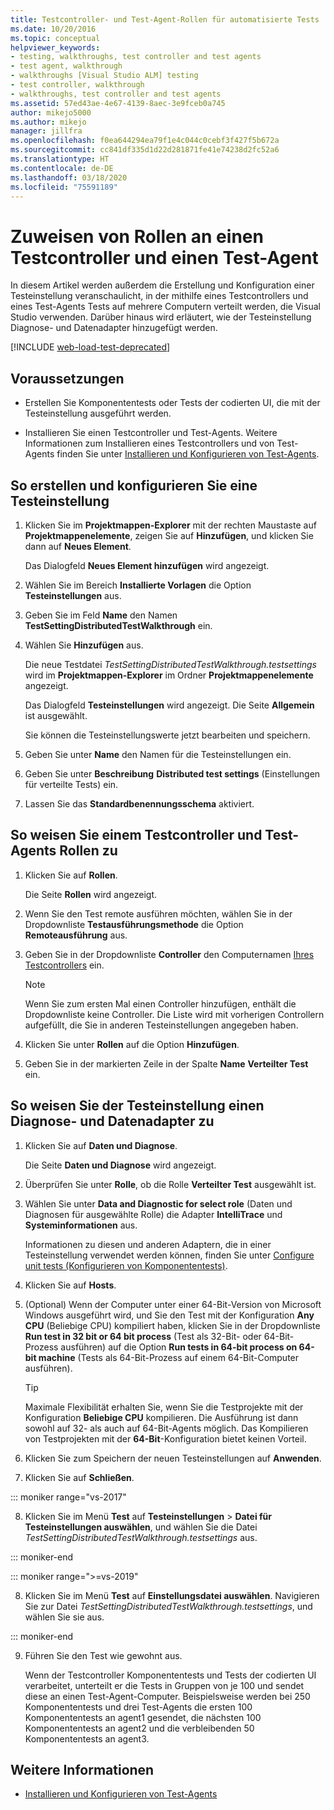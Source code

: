 ```yaml
---
title: Testcontroller- und Test-Agent-Rollen für automatisierte Tests
ms.date: 10/20/2016
ms.topic: conceptual
helpviewer_keywords:
- testing, walkthroughs, test controller and test agents
- test agent, walkthrough
- walkthroughs [Visual Studio ALM] testing
- test controller, walkthrough
- walkthroughs, test controller and test agents
ms.assetid: 57ed43ae-4e67-4139-8aec-3e9fceb0a745
author: mikejo5000
ms.author: mikejo
manager: jillfra
ms.openlocfilehash: f0ea644294ea79f1e4c044c0cebf3f427f5b672a
ms.sourcegitcommit: cc841df335d1d22d281871fe41e74238d2fc52a6
ms.translationtype: HT
ms.contentlocale: de-DE
ms.lasthandoff: 03/18/2020
ms.locfileid: "75591189"
---
```

# <a name="assign-roles-to-a-test-controller-and-test-agent"></a>Zuweisen von Rollen an einen Testcontroller und einen Test-Agent

In diesem Artikel werden außerdem die Erstellung und Konfiguration einer Testeinstellung veranschaulicht, in der mithilfe eines Testcontrollers und eines Test-Agents Tests auf mehrere Computern verteilt werden, die Visual Studio verwenden. Darüber hinaus wird erläutert, wie der Testeinstellung Diagnose- und Datenadapter hinzugefügt werden.

[!INCLUDE [web-load-test-deprecated](includes/web-load-test-deprecated.md)]

## <a name="prerequisites"></a>Voraussetzungen

- Erstellen Sie Komponententests oder Tests der codierten UI, die mit der Testeinstellung ausgeführt werden.

- Installieren Sie einen Testcontroller und Test-Agents. Weitere Informationen zum Installieren eines Testcontrollers und von Test-Agents finden Sie unter [Installieren und Konfigurieren von Test-Agents](../test/lab-management/install-configure-test-agents.md).

## <a name="to-create-and-configure-a-test-setting"></a>So erstellen und konfigurieren Sie eine Testeinstellung

1. Klicken Sie im **Projektmappen-Explorer** mit der rechten Maustaste auf **Projektmappenelemente**, zeigen Sie auf **Hinzufügen**, und klicken Sie dann auf **Neues Element**.

     Das Dialogfeld **Neues Element hinzufügen** wird angezeigt.

2. Wählen Sie im Bereich **Installierte Vorlagen** die Option **Testeinstellungen** aus.

3. Geben Sie im Feld **Name** den Namen **TestSettingDistributedTestWalkthrough** ein.

4. Wählen Sie **Hinzufügen** aus.

     Die neue Testdatei *TestSettingDistributedTestWalkthrough.testsettings* wird im **Projektmappen-Explorer** im Ordner **Projektmappenelemente** angezeigt.

     Das Dialogfeld **Testeinstellungen** wird angezeigt. Die Seite **Allgemein** ist ausgewählt.

     Sie können die Testeinstellungswerte jetzt bearbeiten und speichern.

5. Geben Sie unter **Name** den Namen für die Testeinstellungen ein.

6. Geben Sie unter **Beschreibung** **Distributed test settings** (Einstellungen für verteilte Tests) ein.

7. Lassen Sie das **Standardbenennungsschema** aktiviert.

## <a name="to-assign-roles-to-a-test-controller-and-test-agents"></a>So weisen Sie einem Testcontroller und Test-Agents Rollen zu

1. Klicken Sie auf **Rollen**.

     Die Seite **Rollen** wird angezeigt.

2. Wenn Sie den Test remote ausführen möchten, wählen Sie in der Dropdownliste **Testausführungsmethode** die Option **Remoteausführung** aus.

3. Geben Sie in der Dropdownliste **Controller** den Computernamen [Ihres Testcontrollers](../test/lab-management/install-configure-test-agents.md) ein.

    > [!NOTE]
    > Wenn Sie zum ersten Mal einen Controller hinzufügen, enthält die Dropdownliste keine Controller. Die Liste wird mit vorherigen Controllern aufgefüllt, die Sie in anderen Testeinstellungen angegeben haben.

4. Klicken Sie unter **Rollen** auf die Option **Hinzufügen**.

5. Geben Sie in der markierten Zeile in der Spalte **Name** **Verteilter Test** ein.

## <a name="to-assign-a-diagnostic-and-data-adapter-to-your-test-setting"></a>So weisen Sie der Testeinstellung einen Diagnose- und Datenadapter zu

1. Klicken Sie auf **Daten und Diagnose**.

     Die Seite **Daten und Diagnose** wird angezeigt.

2. Überprüfen Sie unter **Rolle**, ob die Rolle **Verteilter Test** ausgewählt ist.

3. Wählen Sie unter **Data and Diagnostic for select role** (Daten und Diagnosen für ausgewählte Rolle) die Adapter **IntelliTrace** und **Systeminformationen** aus.

     Informationen zu diesen und anderen Adaptern, die in einer Testeinstellung verwendet werden können, finden Sie unter [Configure unit tests (Konfigurieren von Komponententests)](../test/configure-unit-tests-by-using-a-dot-runsettings-file.md).

4. Klicken Sie auf **Hosts**.

5. (Optional) Wenn der Computer unter einer 64-Bit-Version von Microsoft Windows ausgeführt wird, und Sie den Test mit der Konfiguration **Any CPU** (Beliebige CPU) kompiliert haben, klicken Sie in der Dropdownliste **Run test in 32 bit or 64 bit process** (Test als 32-Bit- oder 64-Bit-Prozess ausführen) auf die Option **Run tests in 64-bit process on 64-bit machine** (Tests als 64-Bit-Prozess auf einem 64-Bit-Computer ausführen).

    > [!TIP]
    > Maximale Flexibilität erhalten Sie, wenn Sie die Testprojekte mit der Konfiguration **Beliebige CPU** kompilieren. Die Ausführung ist dann sowohl auf 32- als auch auf 64-Bit-Agents möglich. Das Kompilieren von Testprojekten mit der **64-Bit**-Konfiguration bietet keinen Vorteil.

6. Klicken Sie zum Speichern der neuen Testeinstellungen auf **Anwenden**.

7. Klicken Sie auf **Schließen**.

::: moniker range="vs-2017"

8. Klicken Sie im Menü **Test** auf **Testeinstellungen** > **Datei für Testeinstellungen auswählen**, und wählen Sie die Datei *TestSettingDistributedTestWalkthrough.testsettings* aus.

::: moniker-end

::: moniker range=">=vs-2019"

8. Klicken Sie im Menü **Test** auf **Einstellungsdatei auswählen**. Navigieren Sie zur Datei *TestSettingDistributedTestWalkthrough.testsettings*, und wählen Sie sie aus.

::: moniker-end

9. Führen Sie den Test wie gewohnt aus.

     Wenn der Testcontroller Komponententests und Tests der codierten UI verarbeitet, unterteilt er die Tests in Gruppen von je 100 und sendet diese an einen Test-Agent-Computer. Beispielsweise werden bei 250 Komponententests und drei Test-Agents die ersten 100 Komponententests an agent1 gesendet, die nächsten 100 Komponententests an agent2 und die verbleibenden 50 Komponententests an agent3.

## <a name="see-also"></a>Weitere Informationen

- [Installieren und Konfigurieren von Test-Agents](../test/lab-management/install-configure-test-agents.md)
